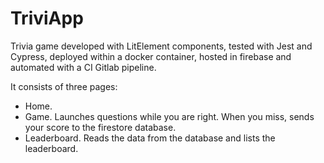 # TriviApp

Trivia game developed with LitElement components, tested with Jest and Cypress, deployed within a docker container, hosted in firebase and automated with a CI Gitlab pipeline.

It consists of three pages:

- Home.
- Game. Launches questions while you are right. When you miss, sends your score to the firestore database.
- Leaderboard. Reads the data from the database and lists the leaderboard.
